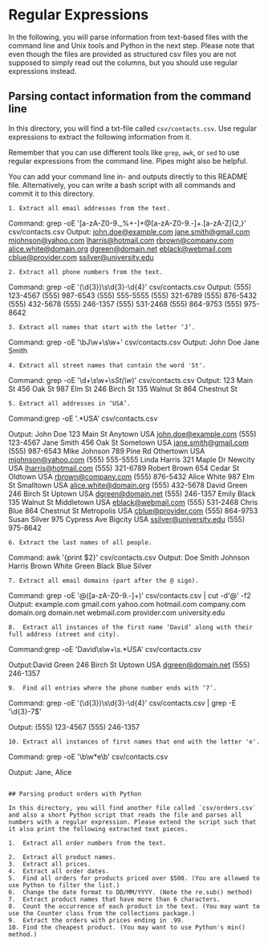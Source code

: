 # Regular Expressions

In the following, you will parse information from text-based files with the command line and Unix tools and Python in the next step. Please note that even though the files are provided as structured csv files you are not supposed to simply read out the columns, but you should use regular expressions instead.

## Parsing contact information from the command line

In this directory, you will find a txt-file called `csv/contacts.csv`. Use regular expressions to extract the following information from it.

Remember that you can use different tools like `grep`, `awk`, or `sed` to use regular expressions from the command line. Pipes might also be helpful. 

You can add your command line in- and outputs directly to this README file. Alternatively, you can write a bash script with all commands and commit it to this directory.
````
1. Extract all email addresses from the text.
````
Command: grep -oE '[a-zA-Z0-9._%+-]+@[a-zA-Z0-9.-]+\.[a-zA-Z]{2,}' csv/contacts.csv
Output:
john.doe@example.com
jane.smith@gmail.com
mjohnson@yahoo.com
lharris@hotmail.com
rbrown@company.com
alice.white@domain.org
dgreen@domain.net
eblack@webmail.com
cblue@provider.com
ssilver@university.edu




``` 
2. Extract all phone numbers from the text.
```
Command: grep -oE '\(\d{3}\)\s\d{3}-\d{4}' csv/contacts.csv
Output:
(555) 123-4567
(555) 987-6543
(555) 555-5555
(555) 321-6789
(555) 876-5432
(555) 432-5678
(555) 246-1357
(555) 531-2468
(555) 864-9753
(555) 975-8642


``` 
3. Extract all names that start with the letter ‘J’.
```
Command: grep -oE '\bJ\w+\s\w+' csv/contacts.csv
Output:
John Doe
Jane Smith

``` 
4. Extract all street names that contain the word 'St'.
```
Command: grep -oE '\d+\s\w+\s*St(\w*)' csv/contacts.csv
Output: 
123 Main St
456 Oak St
987 Elm St
246 Birch St
135 Walnut St
864 Chestnut St

``` 
5. Extract all addresses in ‘USA’.
```
Command:grep -oE '.*USA' csv/contacts.csv

Output:
John Doe    123 Main St    Anytown    USA    john.doe@example.com    (555) 123-4567
Jane Smith    456 Oak St    Sometown    USA    jane.smith@gmail.com    (555) 987-6543
Mike Johnson    789 Pine Rd    Othertown    USA    mjohnson@yahoo.com    (555) 555-5555
Linda Harris    321 Maple Dr    Newcity    USA    lharris@hotmail.com    (555) 321-6789
Robert Brown    654 Cedar St    Oldtown    USA    rbrown@company.com    (555) 876-5432
Alice White    987 Elm St    Smalltown    USA    alice.white@domain.org    (555) 432-5678
David Green    246 Birch St    Uptown    USA    dgreen@domain.net    (555) 246-1357
Emily Black    135 Walnut St    Middletown    USA    eblack@webmail.com    (555) 531-2468
Chris Blue    864 Chestnut St    Metropolis    USA    cblue@provider.com    (555) 864-9753
Susan Silver    975 Cypress Ave    Bigcity    USA    ssilver@university.edu    (555) 975-8642


``` 
6. Extract the last names of all people.
```
Command: awk '{print $2}' csv/contacts.csv
Output:
Doe
Smith
Johnson
Harris
Brown
White
Green
Black
Blue
Silver


``` 
7. Extract all email domains (part after the @ sign).
```
Command: grep -oE '@([a-zA-Z0-9.-]+)' csv/contacts.csv | cut -d'@' -f2
Output:
example.com
gmail.com
yahoo.com
hotmail.com
company.com
domain.org
domain.net
webmail.com
provider.com
university.edu


``` 
8.	Extract all instances of the first name ‘David’ along with their full address (street and city).
```
Command:grep -oE 'David\s\w+\s.*USA' csv/contacts.csv

Output:David Green    246 Birch St    Uptown    USA    dgreen@domain.net    (555) 246-1357


``` 
9.	Find all entries where the phone number ends with ‘7’.
```
Command: grep -oE '\(\d{3}\)\s\d{3}-\d{4}' csv/contacts.csv | grep -E '\d{3}-7$'


Output:
(555) 123-4567
(555) 246-1357



``` 
10.	Extract all instances of first names that end with the letter 'e'.
```
Command: grep -oE '\b\w*e\b' csv/contacts.csv

Output:
Jane,
Alice



``` 

## Parsing product orders with Python

In this directory, you will find another file called `csv/orders.csv` and also a short Python script that reads the file and parses all numbers with a regular expression. Please extend the script such that it also print the following extracted text pieces.

1.	Extract all order numbers from the text.

2.	Extract all product names.
3.	Extract all prices.
4.	Extract all order dates.
5.	Find all orders for products priced over $500. (You are allowed to use Python to filter the list.)
6.	Change the date format to DD/MM/YYYY. (Note the re.sub() method)
7.	Extract product names that have more than 6 characters.
8.	Count the occurrence of each product in the text. (You may want to use the Counter class from the collections package.)
9.	Extract the orders with prices ending in .99.
10.	Find the cheapest product. (You may want to use Python's min() method.)
